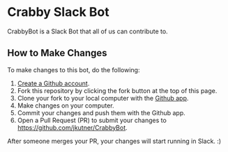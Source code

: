 # Crabby Slack Bot

CrabbyBot is a Slack Bot that all of us can contribute to.

## How to Make Changes

To make changes to this bot, do the following:

1. [Create a Github account](https://github.com/join).
1. Fork this repository by clicking the fork button at the top of this page.
1. Clone your fork to your local computer with the [Github app](https://desktop.github.com/).
1. Make changes on your computer.
1. Commit your changes and push them with the Github app.
1. Open a Pull Request (PR) to submit your changes to https://github.com/jkutner/CrabbyBot.

After someone merges your PR, your changes will start running in Slack.  :)